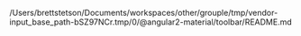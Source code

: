 /Users/brettstetson/Documents/workspaces/other/grouple/tmp/vendor-input_base_path-bSZ97NCr.tmp/0/@angular2-material/toolbar/README.md